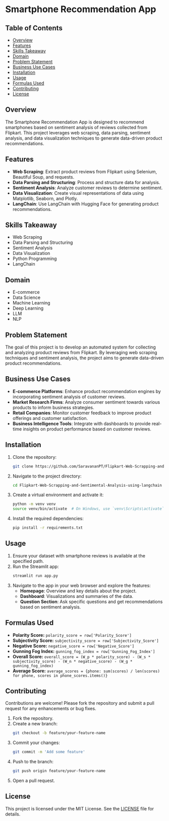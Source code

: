 # Smartphone Recommendation App

## Table of Contents
- [Overview](#overview)
- [Features](#features)
- [Skills Takeaway](#skills-takeaway)
- [Domain](#domain)
- [Problem Statement](#problem-statement)
- [Business Use Cases](#business-use-cases)
- [Installation](#installation)
- [Usage](#usage)
- [Formulas Used](#formulas-used)
- [Contributing](#contributing)
- [License](#license)

## Overview
The Smartphone Recommendation App is designed to recommend smartphones based on sentiment analysis of reviews collected from Flipkart.
This project leverages web scraping, data parsing, sentiment analysis, and data visualization techniques to generate data-driven product recommendations.

## Features
- **Web Scraping**: Extract product reviews from Flipkart using Selenium, Beautiful Soup, and requests.
- **Data Parsing and Structuring**: Process and structure data for analysis.
- **Sentiment Analysis**: Analyze customer reviews to determine sentiment.
- **Data Visualization**: Create visual representations of data using Matplotlib, Seaborn, and Plotly.
- **LangChain**: Use LangChain with Hugging Face for generating product recommendations.

## Skills Takeaway
- Web Scraping
- Data Parsing and Structuring
- Sentiment Analysis
- Data Visualization
- Python Programming
- LangChain

## Domain
- E-commerce
- Data Science
- Machine Learning
- Deep Learning
- LLM
- NLP

## Problem Statement
The goal of this project is to develop an automated system for collecting and analyzing product reviews from Flipkart. By leveraging web scraping techniques and sentiment analysis, the project aims to generate data-driven product recommendations.

## Business Use Cases
- **E-commerce Platforms**: Enhance product recommendation engines by incorporating sentiment analysis of customer reviews.
- **Market Research Firms**: Analyze consumer sentiment towards various products to inform business strategies.
- **Retail Companies**: Monitor customer feedback to improve product offerings and customer satisfaction.
- **Business Intelligence Tools**: Integrate with dashboards to provide real-time insights on product performance based on customer reviews.

## Installation
1. Clone the repository:
    ```bash
    git clone https://github.com/SaravananPT/Flipkart-Web-Scrapping-and-Sentimental-Analysis-using-langchain.git
    ```
2. Navigate to the project directory:
    ```bash
    cd Flipkart-Web-Scrapping-and-Sentimental-Analysis-using-langchain
    ```
3. Create a virtual environment and activate it:
    ```bash
    python -m venv venv
    source venv/bin/activate  # On Windows, use `venv\Scripts\activate`
    ```
4. Install the required dependencies:
    ```bash
    pip install -r requirements.txt
    ```

## Usage
1. Ensure your dataset with smartphone reviews is available at the specified path.
2. Run the Streamlit app:
    ```bash
    streamlit run app.py
    ```
3. Navigate to the app in your web browser and explore the features:
    - **Homepage**: Overview and key details about the project.
    - **Dashboard**: Visualizations and summaries of the data.
    - **Question Section**: Ask specific questions and get recommendations based on sentiment analysis.

## Formulas Used
- **Polarity Score:** `polarity_score = row['Polarity_Score']`
- **Subjectivity Score:** `subjectivity_score = row['Subjectivity_Score']`
- **Negative Score:** `negative_score = row['Negative_Score']`
- **Gunning Fog Index:** `gunning_fog_index = row['Gunning_Fog_Index']`
- **Overall Score:** `overall_score = (W_p * polarity_score) - (W_s * subjectivity_score) - (W_n * negative_score) - (W_g * gunning_fog_index)`
- **Average Score:** `average_scores = {phone: sum(scores) / len(scores) for phone, scores in phone_scores.items()}`

## Contributing
Contributions are welcome! Please fork the repository and submit a pull request for any enhancements or bug fixes.

1. Fork the repository.
2. Create a new branch:
    ```bash
    git checkout -b feature/your-feature-name
    ```
3. Commit your changes:
    ```bash
    git commit -m 'Add some feature'
    ```
4. Push to the branch:
    ```bash
    git push origin feature/your-feature-name
    ```
5. Open a pull request.

## License
This project is licensed under the MIT License. See the [LICENSE](LICENSE) file for details.
